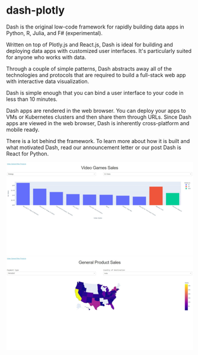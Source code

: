# dash-plotly
 Dash is the original low-code framework for rapidly building data apps in Python, R, Julia, and F# (experimental).

Written on top of Plotly.js and React.js, Dash is ideal for building and deploying data apps with customized user interfaces. It's particularly suited for anyone who works with data.

Through a couple of simple patterns, Dash abstracts away all of the technologies and protocols that are required to build a full-stack web app with interactive data visualization.

Dash is simple enough that you can bind a user interface to your code in less than 10 minutes.

Dash apps are rendered in the web browser. You can deploy your apps to VMs or Kubernetes clusters and then share them through URLs. Since Dash apps are viewed in the web browser, Dash is inherently cross-platform and mobile ready.

There is a lot behind the framework. To learn more about how it is built and what motivated Dash, read our announcement letter or our post Dash is React for Python.

![Alt text](https://github.com/Uma-GT/dash-plotly/blob/main/dash-plotly-landing-page1.jpeg?raw=true "dash-plotly-landing-page1")
![Alt text](https://github.com/Uma-GT/dash-plotly/blob/main/dash-plotly-landing-page2.jpeg?raw=true "dash-plotly-landing-page2")

